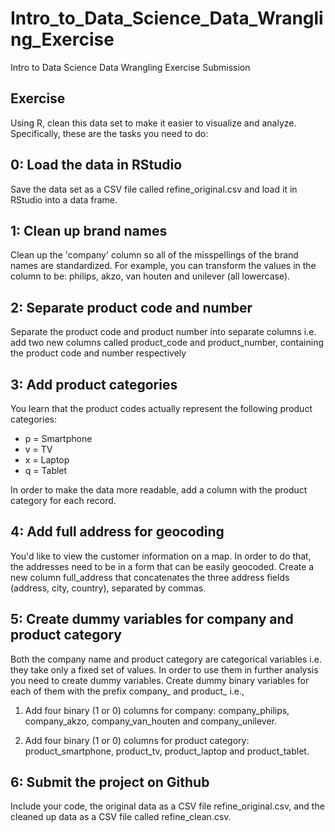 # Intro_to_Data_Science_Data_Wrangling_Exercise
Intro to Data Science Data Wrangling Exercise Submission

## Exercise
Using R, clean this data set to make it easier to visualize and analyze. Specifically, these are the tasks you need to do: 

## 0: Load the data in RStudio
Save the data set as a CSV file called refine_original.csv and load it in RStudio into a data frame.

## 1: Clean up brand names
Clean up the 'company' column so all of the misspellings of the brand names are standardized. For example, you can transform the values in the column to be: philips, akzo, van houten and unilever (all lowercase).

## 2: Separate product code and number
Separate the product code and product number into separate columns i.e. add two new columns called product_code and product_number, containing the product code and number respectively

## 3: Add product categories
You learn that the product codes actually represent the following product categories:

+ p = Smartphone
+ v = TV
+ x = Laptop
+ q = Tablet

In order to make the data more readable, add a column with the product category for each record.

## 4: Add full address for geocoding
You'd like to view the customer information on a map. In order to do that, the addresses need to be in a form that can be easily geocoded. Create a new column full_address that concatenates the three address fields (address, city, country), separated by commas.

## 5: Create dummy variables for company and product category
Both the company name and product category are categorical variables i.e. they take only a fixed set of values. In order to use them in further analysis you need to create dummy variables. Create dummy binary variables for each of them with the prefix company_ and product_ i.e.,

1. Add four binary (1 or 0) columns for company: company_philips, company_akzo, company_van_houten and company_unilever.

2. Add four binary (1 or 0) columns for product category: product_smartphone, product_tv, product_laptop and product_tablet.

## 6: Submit the project on Github
Include your code, the original data as a CSV file refine_original.csv, and the cleaned up data as a CSV file called refine_clean.csv.

